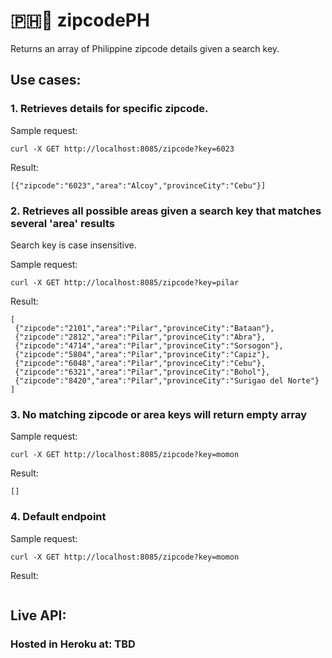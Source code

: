 # :philippines:🚩 zipcodePH

Returns an array of Philippine zipcode details given a search key.

## Use cases:
### 1. Retrieves details for specific zipcode.

Sample request:
```
curl -X GET http://localhost:8085/zipcode?key=6023
```

Result:
```
[{"zipcode":"6023","area":"Alcoy","provinceCity":"Cebu"}]
```

### 2. Retrieves all possible areas given a search key that matches several 'area' results
Search key is case insensitive.

Sample request:
```
curl -X GET http://localhost:8085/zipcode?key=pilar
```

Result:
```
[
 {"zipcode":"2101","area":"Pilar","provinceCity":"Bataan"},
 {"zipcode":"2812","area":"Pilar","provinceCity":"Abra"},
 {"zipcode":"4714","area":"Pilar","provinceCity":"Sorsogon"},
 {"zipcode":"5804","area":"Pilar","provinceCity":"Capiz"},
 {"zipcode":"6048","area":"Pilar","provinceCity":"Cebu"},
 {"zipcode":"6321","area":"Pilar","provinceCity":"Bohol"},
 {"zipcode":"8420","area":"Pilar","provinceCity":"Surigao del Norte"}
]
```

### 3. No matching zipcode or area keys will return empty array

Sample request:
```
curl -X GET http://localhost:8085/zipcode?key=momon
```

Result:
```
[]
```
### 4. Default endpoint

Sample request:
```
curl -X GET http://localhost:8085/zipcode?key=momon
```

Result:
```

```

## Live API:
### Hosted in Heroku at: TBD